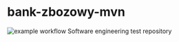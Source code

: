 # bank-zbozowy-mvn
![example workflow](https://github.com/<user>/<repo>/actions/workflows/<file>/badge.svg)
Software engineering test repository
